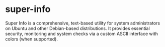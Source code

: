 # super-info
Super Info is a comprehensive, text-based utility for system administrators on  Ubuntu and other Debian-based distributions. It provides essential security, monitoring and system checks via a custom ASCII interface with colors (when supported).
